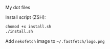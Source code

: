 My dot files

Install script (ZSH):
```zsh
chomod +x install.sh
./install.sh
```

Add `nekofetch` image to `~/.fastfetch/logo.png`